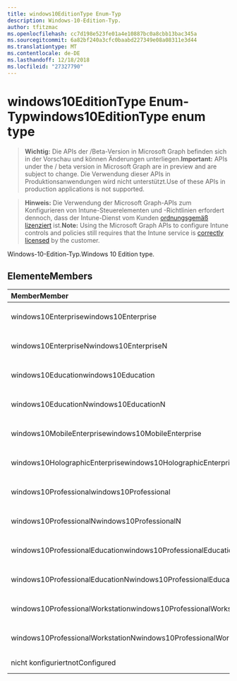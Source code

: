 ```yaml
---
title: windows10EditionType Enum-Typ
description: Windows-10-Edition-Typ.
author: tfitzmac
ms.openlocfilehash: cc7d198e523fe01a4e10887bc0a8cbb13bac345a
ms.sourcegitcommit: 6a82bf240a3cfc0baabd227349e08a08311e3d44
ms.translationtype: MT
ms.contentlocale: de-DE
ms.lasthandoff: 12/18/2018
ms.locfileid: "27327790"
---
```

# <a name="windows10editiontype-enum-type"></a><span data-ttu-id="2a0f0-103">windows10EditionType Enum-Typ</span><span class="sxs-lookup"><span data-stu-id="2a0f0-103">windows10EditionType enum type</span></span>

> <span data-ttu-id="2a0f0-104">**Wichtig:** Die APIs der /Beta-Version in Microsoft Graph befinden sich in der Vorschau und können Änderungen unterliegen.</span><span class="sxs-lookup"><span data-stu-id="2a0f0-104">**Important:** APIs under the / beta version in Microsoft Graph are in preview and are subject to change.</span></span> <span data-ttu-id="2a0f0-105">Die Verwendung dieser APIs in Produktionsanwendungen wird nicht unterstützt.</span><span class="sxs-lookup"><span data-stu-id="2a0f0-105">Use of these APIs in production applications is not supported.</span></span>

> <span data-ttu-id="2a0f0-106">**Hinweis:** Die Verwendung der Microsoft Graph-APIs zum Konfigurieren von Intune-Steuerelementen und -Richtlinien erfordert dennoch, dass der Intune-Dienst vom Kunden [ordnungsgemäß lizenziert](https://go.microsoft.com/fwlink/?linkid=839381) ist.</span><span class="sxs-lookup"><span data-stu-id="2a0f0-106">**Note:** Using the Microsoft Graph APIs to configure Intune controls and policies still requires that the Intune service is [correctly licensed](https://go.microsoft.com/fwlink/?linkid=839381) by the customer.</span></span>

<span data-ttu-id="2a0f0-107">Windows-10-Edition-Typ.</span><span class="sxs-lookup"><span data-stu-id="2a0f0-107">Windows 10 Edition type.</span></span>
## <a name="members"></a><span data-ttu-id="2a0f0-108">Elemente</span><span class="sxs-lookup"><span data-stu-id="2a0f0-108">Members</span></span>
|<span data-ttu-id="2a0f0-109">Member</span><span class="sxs-lookup"><span data-stu-id="2a0f0-109">Member</span></span>|<span data-ttu-id="2a0f0-110">Wert</span><span class="sxs-lookup"><span data-stu-id="2a0f0-110">Value</span></span>|<span data-ttu-id="2a0f0-111">Beschreibung</span><span class="sxs-lookup"><span data-stu-id="2a0f0-111">Description</span></span>|
|:---|:---|:---|
|<span data-ttu-id="2a0f0-112">windows10Enterprise</span><span class="sxs-lookup"><span data-stu-id="2a0f0-112">windows10Enterprise</span></span>|<span data-ttu-id="2a0f0-113">0</span><span class="sxs-lookup"><span data-stu-id="2a0f0-113">0</span></span>|<span data-ttu-id="2a0f0-114">Windows 10 Enterprise</span><span class="sxs-lookup"><span data-stu-id="2a0f0-114">Windows 10 Enterprise</span></span>|
|<span data-ttu-id="2a0f0-115">windows10EnterpriseN</span><span class="sxs-lookup"><span data-stu-id="2a0f0-115">windows10EnterpriseN</span></span>|<span data-ttu-id="2a0f0-116">1</span><span class="sxs-lookup"><span data-stu-id="2a0f0-116">1</span></span>|<span data-ttu-id="2a0f0-117">Windows 10 EnterpriseN</span><span class="sxs-lookup"><span data-stu-id="2a0f0-117">Windows 10 EnterpriseN</span></span>|
|<span data-ttu-id="2a0f0-118">windows10Education</span><span class="sxs-lookup"><span data-stu-id="2a0f0-118">windows10Education</span></span>|<span data-ttu-id="2a0f0-119">2</span><span class="sxs-lookup"><span data-stu-id="2a0f0-119">2</span></span>|<span data-ttu-id="2a0f0-120">Windows 10 Bildungseinrichtungen</span><span class="sxs-lookup"><span data-stu-id="2a0f0-120">Windows 10 Education</span></span>|
|<span data-ttu-id="2a0f0-121">windows10EducationN</span><span class="sxs-lookup"><span data-stu-id="2a0f0-121">windows10EducationN</span></span>|<span data-ttu-id="2a0f0-122">3</span><span class="sxs-lookup"><span data-stu-id="2a0f0-122">3</span></span>|<span data-ttu-id="2a0f0-123">Windows 10 EducationN</span><span class="sxs-lookup"><span data-stu-id="2a0f0-123">Windows 10 EducationN</span></span>|
|<span data-ttu-id="2a0f0-124">windows10MobileEnterprise</span><span class="sxs-lookup"><span data-stu-id="2a0f0-124">windows10MobileEnterprise</span></span>|<span data-ttu-id="2a0f0-125">4</span><span class="sxs-lookup"><span data-stu-id="2a0f0-125">4</span></span>|<span data-ttu-id="2a0f0-126">10 Windows Mobile Enterprise</span><span class="sxs-lookup"><span data-stu-id="2a0f0-126">Windows 10 Mobile Enterprise</span></span>|
|<span data-ttu-id="2a0f0-127">windows10HolographicEnterprise</span><span class="sxs-lookup"><span data-stu-id="2a0f0-127">windows10HolographicEnterprise</span></span>|<span data-ttu-id="2a0f0-128">5</span><span class="sxs-lookup"><span data-stu-id="2a0f0-128">5</span></span>|<span data-ttu-id="2a0f0-129">Windows 10 Hologramm Enterprise</span><span class="sxs-lookup"><span data-stu-id="2a0f0-129">Windows 10 Holographic Enterprise</span></span>|
|<span data-ttu-id="2a0f0-130">windows10Professional</span><span class="sxs-lookup"><span data-stu-id="2a0f0-130">windows10Professional</span></span>|<span data-ttu-id="2a0f0-131">6</span><span class="sxs-lookup"><span data-stu-id="2a0f0-131">6</span></span>|<span data-ttu-id="2a0f0-132">10 Windows Professional</span><span class="sxs-lookup"><span data-stu-id="2a0f0-132">Windows 10 Professional</span></span>|
|<span data-ttu-id="2a0f0-133">windows10ProfessionalN</span><span class="sxs-lookup"><span data-stu-id="2a0f0-133">windows10ProfessionalN</span></span>|<span data-ttu-id="2a0f0-134">7</span><span class="sxs-lookup"><span data-stu-id="2a0f0-134">7</span></span>|<span data-ttu-id="2a0f0-135">Windows 10 ProfessionalN</span><span class="sxs-lookup"><span data-stu-id="2a0f0-135">Windows 10 ProfessionalN</span></span>|
|<span data-ttu-id="2a0f0-136">windows10ProfessionalEducation</span><span class="sxs-lookup"><span data-stu-id="2a0f0-136">windows10ProfessionalEducation</span></span>|<span data-ttu-id="2a0f0-137">8</span><span class="sxs-lookup"><span data-stu-id="2a0f0-137">8</span></span>|<span data-ttu-id="2a0f0-138">Windows 10 Fortbildung</span><span class="sxs-lookup"><span data-stu-id="2a0f0-138">Windows 10 Professional Education</span></span>|
|<span data-ttu-id="2a0f0-139">windows10ProfessionalEducationN</span><span class="sxs-lookup"><span data-stu-id="2a0f0-139">windows10ProfessionalEducationN</span></span>|<span data-ttu-id="2a0f0-140">9</span><span class="sxs-lookup"><span data-stu-id="2a0f0-140">9</span></span>|<span data-ttu-id="2a0f0-141">Professional EducationN Windows 10</span><span class="sxs-lookup"><span data-stu-id="2a0f0-141">Windows 10 Professional EducationN</span></span>|
|<span data-ttu-id="2a0f0-142">windows10ProfessionalWorkstation</span><span class="sxs-lookup"><span data-stu-id="2a0f0-142">windows10ProfessionalWorkstation</span></span>|<span data-ttu-id="2a0f0-143">10</span><span class="sxs-lookup"><span data-stu-id="2a0f0-143">10</span></span>|<span data-ttu-id="2a0f0-144">Windows 10 Professional für Arbeitsstationen</span><span class="sxs-lookup"><span data-stu-id="2a0f0-144">Windows 10 Professional for Workstations</span></span>|
|<span data-ttu-id="2a0f0-145">windows10ProfessionalWorkstationN</span><span class="sxs-lookup"><span data-stu-id="2a0f0-145">windows10ProfessionalWorkstationN</span></span>|<span data-ttu-id="2a0f0-146">11</span><span class="sxs-lookup"><span data-stu-id="2a0f0-146">11</span></span>|<span data-ttu-id="2a0f0-147">Windows 10 Professional für Arbeitsstationen N</span><span class="sxs-lookup"><span data-stu-id="2a0f0-147">Windows 10 Professional for Workstations N</span></span>|
|<span data-ttu-id="2a0f0-148">nicht konfiguriert</span><span class="sxs-lookup"><span data-stu-id="2a0f0-148">notConfigured</span></span>|<span data-ttu-id="2a0f0-149">12</span><span class="sxs-lookup"><span data-stu-id="2a0f0-149">12</span></span>|<span data-ttu-id="2a0f0-150">Nicht konfiguriert</span><span class="sxs-lookup"><span data-stu-id="2a0f0-150">NotConfigured</span></span>|





